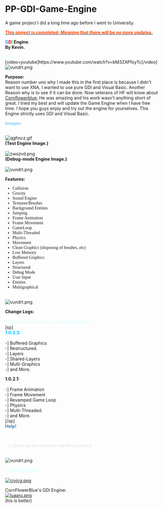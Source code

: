 # PP-GDI-Game-Engine
A game project I did a long time ago before I went to University.
<p><strong><span style="text-decoration: underline;"><span style="color: #FF4500;"><span style="font-size: xx-largepx;">This project is completed; Meaning that there will be no more updates.</span></span></span></strong><br />
<div style="text-align: left;"><strong><span style="font-size: xx-largepx;"><span style="color: #1E90FF;">G</span><span style="color: #FF0000;">D</span><span style="color: #32CD32;">I</span> Engine<span style="color: #FF1493;">.</span></div></span><div style="text-align: left;"><span style="font-size: smallpx;">By Kevin.</span></div></strong></p>

<p><span style="font-size: xx-largepx;"><strong><div style="text-align: left;"><span style="color: #E0FFFF;">Video:</span></div></strong></span>[video=youtube]https://www.youtube.com/watch?v=bM3ZAPfoyTc[/video]<br />
<div style="text-align: left;"><img src="https://a.pomf.cat/vundrt.png" alt="vundrt.png" /></p>

<p><strong><span style="color: #E6E6FA;"><div style="text-align: left;"><span style="font-size: xx-largepx;">Purpose:</span></div></span></strong>Reason number uno why I made this in the first place is because I didn't want to use XNA, I wanted to use pure GDI and Visual Basic. Another Reason why is to see if it can be done. Now veterans of HF will know about <a href="https://hackforums.net/member.php?action=profile&uid=1385206">Cornflowerblue</a>; He was amazing and his work wasn't anything short of great. I tried my best and will update the Game Engine when I have free time. I hope you guys enjoy and try out the engine for yourselves. This Engine strictly uses GDI and Visual Basic.</p>

<p><span style="color: #87CEFA;"><span style="font-size: xx-largepx;"><strong>Images:</strong></div></span></span><br />
<img src="https://a.pomf.cat/qgfmcz.gif" alt="qgfmcz.gif" /><br />
<div style="text-align: left;"><span style="font-size: xx-smallpx;"><strong>(Test Engine Image.)</strong></span></div><br />
<img src="https://a.pomf.cat/zwozvd.png" alt="zwozvd.png" /><br />
<div style="text-align: left;"><span style="font-size: xx-smallpx;"><strong>(Debug-mode Engine Image.)</strong></span></div><br />
<div style="text-align: left;"><img src="https://a.pomf.cat/vundrt.png" alt="vundrt.png" /></div></p>

<p><span style="font-size: xx-largepx;"><span style="color: #00BFFF;"><strong><div style="text-align: left;">Features:</div></strong></span></span><div style="text-align: left;"><ul><span style="font-size: mediumpx;"><span style="font-family: Tahoma;"><li>Collision<br />
<li>Gravity<br />
<li>Sound Engine<br />
<li>Textures/Brushes<br />
<li>Background Entities<br />
<li>Jumping<br />
<li>Frame Animation<br />
<li>Frame Movement<br />
<li>GameLoop<br />
<li>Multi-Threaded<br />
<li>Physics<br />
<li>Movement<br />
<li>Clean Graphics (disposing of brushes, etc)<br />
<li>Low Memory<br />
<li>Buffered Graphics<br />
<li>Layers<br />
<li>Structured<br />
<li>Debug Mode<br />
<li>User Input<br />
<li>Entities<br />
<li>Multigraphical</span></span></ul></div><br />
<div style="text-align: left;"><img src="https://a.pomf.cat/vundrt.png" alt="vundrt.png" /></div></p>

<p><span style="color: #1E90FF;"><span style="font-size: xx-largepx;"><strong><div style="text-align: left;">Change Logs:</div></strong></span></span><br />
<strong><span style="color: #E0FFFF;">The lastest version is in the Library Folder.</span></strong><br />
[sp]<br />
<span style="color: #00BFFF;"><strong><div style="text-align: left;">1.0.3.3:</div></strong></span><br />
-] Buffered Graphics<br />
-] Restructured.<br />
-] Layers<br />
-] Shared-Layers<br />
-] Multi-Graphics<br />
-] and More.</p>

<p><span style="color: #00BFFF;"><strong><div style="text-align: left;">1.0.2.1:</div></strong></span><br />
-] Frame Animation<br />
-] Frame Movement<br />
-] Revamped Game Loop<br />
-] Physics<br />
-] Multi-Threaded.<br />
-] and More.<br />
[/sp]<br />
<span style="color: #4682B4;"><div style="text-align: left;"><span style="font-size: xx-largepx;"><strong>Help!</strong></span></div></span> <span style="color: #FFFFFF;"><span style="font-size: largepx;"><strong>You can help me by:</strong></span></span><br />
<ol style="list-style-type: decimal"><span style="font-size: mediumpx;"><span style="color: #DCDCDC;"><span style="font-family: Tahoma;"><br />
<li>Improving my work/code and linking me to it.</span></span></span></ol><br />
<div style="text-align: left;"><img src="https://a.pomf.cat/vundrt.png" alt="vundrt.png" /></div></p>

<p><strong><div style="text-align: left;"><span style="font-size: xx-largepx;"><span style="color: #E0FFFF;">Code/Download:</span></span></div></strong><br />
<a href="https://github.com/d3vK3v/GDI-Game-Engine/tree/master/Library"><img src="https://a.pomf.cat/ciyjcg.png" alt="ciyjcg.png" /></a></p>

<p>CornFlowerBlue's GDI Engine:<br />
<a href="https://bitbucket.org/CornflowerBlue/gdi-game-engine/src/"><img src="https://a.pomf.cat/luaaru.png" alt="luaaru.png" /></a><br />
<span style="font-size: xx-smallpx;">(his is better)</span></p>
